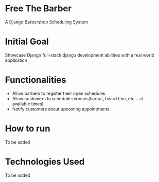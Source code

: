 # Free The Barber
A Django Barbershop Scheduling System

# Initial Goal
Showcase Django full-stack django development abilities with a real world application 

# Functionalities

* Allow barbers to register their open schedules
* Allow customers to schedule services(harcut, beard trim, etc... at available times)
* Notify customers about upcoming appointments

# How to run

To be added

# Technologies Used

To be added
